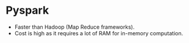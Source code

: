 # Pyspark

- Faster than Hadoop (Map Reduce frameworks). 
- Cost is high as it requires a lot of RAM for in-memory computation.
